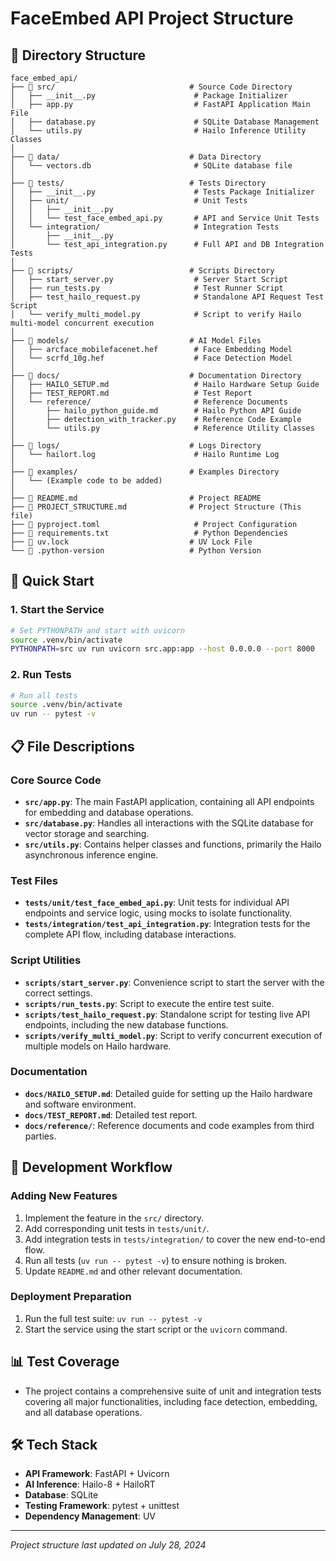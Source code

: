 # FaceEmbed API Project Structure

## 📁 Directory Structure

```
face_embed_api/
├── 📂 src/                              # Source Code Directory
│   ├── __init__.py                      # Package Initializer
│   ├── app.py                           # FastAPI Application Main File
│   ├── database.py                      # SQLite Database Management
│   └── utils.py                         # Hailo Inference Utility Classes
│
├── 📂 data/                             # Data Directory
│   └── vectors.db                       # SQLite database file
│
├── 📂 tests/                            # Tests Directory
│   ├── __init__.py                      # Tests Package Initializer
│   ├── unit/                            # Unit Tests
│   │   ├── __init__.py
│   │   └── test_face_embed_api.py       # API and Service Unit Tests
│   └── integration/                     # Integration Tests
│       ├── __init__.py
│       └── test_api_integration.py      # Full API and DB Integration Tests
│
├── 📂 scripts/                          # Scripts Directory
│   ├── start_server.py                  # Server Start Script
│   ├── run_tests.py                     # Test Runner Script
│   ├── test_hailo_request.py            # Standalone API Request Test Script
│   └── verify_multi_model.py            # Script to verify Hailo multi-model concurrent execution
│
├── 📂 models/                           # AI Model Files
│   ├── arcface_mobilefacenet.hef        # Face Embedding Model
│   └── scrfd_10g.hef                    # Face Detection Model
│
├── 📂 docs/                             # Documentation Directory
│   ├── HAILO_SETUP.md                   # Hailo Hardware Setup Guide
│   ├── TEST_REPORT.md                   # Test Report
│   └── reference/                       # Reference Documents
│       ├── hailo_python_guide.md        # Hailo Python API Guide
│       ├── detection_with_tracker.py    # Reference Code Example
│       └── utils.py                     # Reference Utility Classes
│
├── 📂 logs/                             # Logs Directory
│   └── hailort.log                      # Hailo Runtime Log
│
├── 📂 examples/                         # Examples Directory
│   └── (Example code to be added)
│
├── 📄 README.md                         # Project README
├── 📄 PROJECT_STRUCTURE.md              # Project Structure (This file)
├── 📄 pyproject.toml                     # Project Configuration
├── 📄 requirements.txt                   # Python Dependencies
├── 📄 uv.lock                           # UV Lock File
└── 📄 .python-version                   # Python Version
```

## 🚀 Quick Start

### 1. Start the Service
```bash
# Set PYTHONPATH and start with uvicorn
source .venv/bin/activate
PYTHONPATH=src uv run uvicorn src.app:app --host 0.0.0.0 --port 8000
```

### 2. Run Tests
```bash
# Run all tests
source .venv/bin/activate
uv run -- pytest -v
```

## 📋 File Descriptions

### Core Source Code
- **`src/app.py`**: The main FastAPI application, containing all API endpoints for embedding and database operations.
- **`src/database.py`**: Handles all interactions with the SQLite database for vector storage and searching.
- **`src/utils.py`**: Contains helper classes and functions, primarily the Hailo asynchronous inference engine.

### Test Files
- **`tests/unit/test_face_embed_api.py`**: Unit tests for individual API endpoints and service logic, using mocks to isolate functionality.
- **`tests/integration/test_api_integration.py`**: Integration tests for the complete API flow, including database interactions.

### Script Utilities
- **`scripts/start_server.py`**: Convenience script to start the server with the correct settings.
- **`scripts/run_tests.py`**: Script to execute the entire test suite.
- **`scripts/test_hailo_request.py`**: Standalone script for testing live API endpoints, including the new database functions.
- **`scripts/verify_multi_model.py`**: Script to verify concurrent execution of multiple models on Hailo hardware.

### Documentation
- **`docs/HAILO_SETUP.md`**: Detailed guide for setting up the Hailo hardware and software environment.
- **`docs/TEST_REPORT.md`**: Detailed test report.
- **`docs/reference/`**: Reference documents and code examples from third parties.

## 🔧 Development Workflow

### Adding New Features
1. Implement the feature in the `src/` directory.
2. Add corresponding unit tests in `tests/unit/`.
3. Add integration tests in `tests/integration/` to cover the new end-to-end flow.
4. Run all tests (`uv run -- pytest -v`) to ensure nothing is broken.
5. Update `README.md` and other relevant documentation.

### Deployment Preparation
1. Run the full test suite: `uv run -- pytest -v`
2. Start the service using the start script or the `uvicorn` command.

## 📊 Test Coverage

- The project contains a comprehensive suite of unit and integration tests covering all major functionalities, including face detection, embedding, and all database operations.

## 🛠️ Tech Stack

- **API Framework**: FastAPI + Uvicorn
- **AI Inference**: Hailo-8 + HailoRT
- **Database**: SQLite
- **Testing Framework**: pytest + unittest
- **Dependency Management**: UV

---

*Project structure last updated on July 28, 2024*
